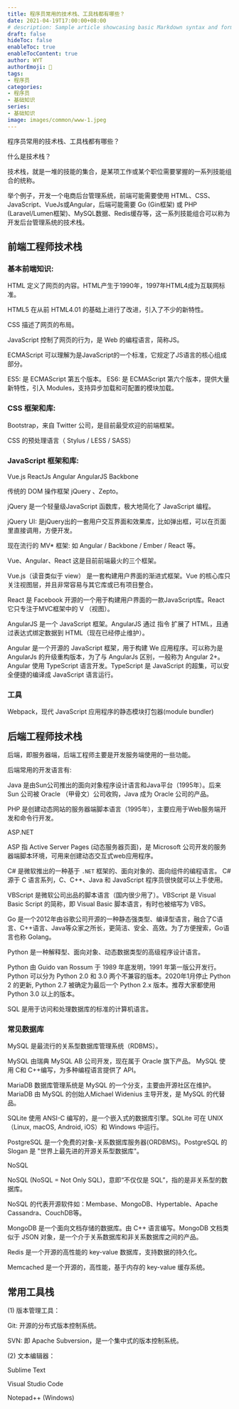 ```yaml
---
title: 程序员常用的技术栈、工具栈都有哪些？
date: 2021-04-19T17:00:00+08:00
# description: Sample article showcasing basic Markdown syntax and formatting for HTML elements.
draft: false
hideToc: false
enableToc: true
enableTocContent: true
author: WYT
authorEmoji: 🧑
tags:
- 程序员
categories:
- 程序员
- 基础知识
series:
- 基础知识
image: images/common/www-1.jpeg
---
```


程序员常用的技术栈、工具栈都有哪些？


什么是技术栈？

技术栈，就是一堆的技能的集合，是某项工作或某个职位需要掌握的一系列技能组合的统称。

举个例子，开发一个电商后台管理系统，前端可能需要使用 HTML、CSS、JavaScript、VueJs或Angular，后端可能需要 Go (Gin框架) 或 PHP (Laravel/Lumen框架)、MySQL数据、Redis缓存等，这一系列技能组合可以称为开发后台管理系统的技术栈。


## 前端工程师技术栈

### 基本前端知识: 

HTML 定义了网页的内容。HTML产生于1990年，1997年HTML4成为互联网标准。

HTML5 在从前 HTML4.01 的基础上进行了改进，引入了不少的新特性。

CSS 描述了网页的布局。

JavaScript 控制了网页的行为，是 Web 的编程语言，简称JS。

ECMAScript 可以理解为是JavaScript的一个标准，它规定了JS语言的核心组成部分。

ES5: 是 ECMAScript 第五个版本。
ES6: 是 ECMAScript 第六个版本，提供大量新特性，引入 Modules，支持异步加载和可配置的模块加载。

### CSS 框架和库: 

Bootstrap，来自 Twitter 公司，是目前最受欢迎的前端框架。


CSS 的预处理语言（ Stylus / LESS / SASS）

### JavaScript 框架和库:

Vue.js
ReactJs
Angular
AngularJS
Backbone

传统的 DOM 操作框架 jQuery 、Zepto。

jQuery 是一个轻量级JavaScript 函数库，极大地简化了 JavaScript 编程。

jQuery UI: 是jQuery出的一套用户交互界面和效果库，比如弹出框，可以在页面里直接调用，方便开发。


现在流行的 MV* 框架: 如 Angular / Backbone / Ember / React 等。

Vue、Angular、React 这是目前前端最火的三个框架。

Vue.js（读音类似于 view） 是一套构建用户界面的渐进式框架。Vue 的核心库只关注视图层，并且非常容易与其它库或已有项目整合。

React 是 Facebook 开源的一个用于构建用户界面的一款JavaScript库。React 它只专注于MVC框架中的 V （视图）。

AngularJS 是一个 JavaScript 框架。AngularJS 通过 指令 扩展了 HTML，且通过表达式绑定数据到 HTML（现在已经停止维护）。

Angular 是一个开源的 JavaScript 框架，用于构建 We 应用程序。可以称为是 AngularJs 的升级重构版本，为了与 AngularJs 区别，一般称为 Angular 2+。
Angular 使用 TypeScript 语言开发。TypeScript 是 JavaScript 的超集，可以安全便捷的编译成 JavaScript 语言运行。

### 工具 

Webpack，现代 JavaScript 应用程序的静态模块打包器(module bundler)


## 后端工程师技术栈

后端，即服务器端，后端工程师主要是开发服务端使用的一些功能。

后端常用的开发语言有:

Java 是由Sun公司推出的面向对象程序设计语言和Java平台（1995年）。后来 Sun 公司被 Oracle （甲骨文）公司收购，Java 成为 Oracle 公司的产品。

PHP 是创建动态网站的服务器端脚本语言（1995年），主要应用于Web服务端开发和命令行开发。

ASP.NET

ASP 指 Active Server Pages (动态服务器页面)，是 Microsoft 公司开发的服务器端脚本环境，可用来创建动态交互式web应用程序。

C# 是微软推出的一种基于 `.NET` 框架的、面向对象的、面向组件的编程语言。
C# 源于 C 语言系列，C、C++、Java 和 JavaScript 程序员很快就可以上手使用。

VBScript 是微软公司出品的脚本语言（国内很少用了）。VBScript 是 Visual Basic Script 的简称，即 Visual Basic 脚本语言，有时也被缩写为 VBS。


Go 是一个2012年由谷歌公司开源的一种静态强类型、编译型语言，融合了C语言、C++语言、Java等众家之所长，更简洁、安全、高效。为了方便搜索，Go语言也称 Golang。

Python 是一种解释型、面向对象、动态数据类型的高级程序设计语言。

Python 由 Guido van Rossum 于 1989 年底发明，1991 年第一版公开发行。
Python 可以分为 Python 2.0 和 3.0 两个不兼容的版本。2020年1月停止 Python 2 的更新, Python 2.7 被确定为最后一个 Python 2.x 版本。推荐大家都使用 Python 3.0 以上的版本。

SQL 是用于访问和处理数据库的标准的计算机语言。



### 常见数据库

MySQL 是最流行的关系型数据库管理系统（RDBMS）。

MySQL 由瑞典 MySQL AB 公司开发，现在属于 Oracle 旗下产品。 MySQL 使用 C和 C++编写，为多种编程语言提供了 API。


MariaDB 数据库管理系统是 MySQL 的一个分支，主要由开源社区在维护。MariaDB 由 MySQL 的创始人Michael Widenius 主导开发，是 MySQL 的代替品。

SQLite 使用 ANSI-C 编写的，是一个嵌入式的数据库引擎。SQLite 可在 UNIX（Linux, macOS, Android, iOS）和 Windows 中运行。

PostgreSQL 是一个免费的对象-关系数据库服务器(ORDBMS)。PostgreSQL 的 Slogan 是 "世界上最先进的开源关系型数据库"。

NoSQL 

NoSQL (NoSQL = Not Only SQL)，意即“不仅仅是 SQL”，指的是非关系型的数据库。

NoSQL 的代表开源软件如：Membase、MongoDB、Hypertable、Apache Cassandra、CouchDB等。

MongoDB 是一个面向文档存储的数据库。由 C++ 语言编写。MongoDB 文档类似于 JSON 对象，是一个介于关系数据库和非关系数据库之间的产品。

Redis 是一个开源的高性能的 key-value 数据库，支持数据的持久化。

Memcached 是一个开源的，高性能，基于内存的 key-value 缓存系统。


## 常用工具栈

(1) 版本管理工具：

Git: 开源的分布式版本控制系统。

SVN: 即 Apache Subversion，是一个集中式的版本控制系统。

(2) 文本编辑器：

Sublime Text

Visual Studio Code

Notepad++ (Windows)